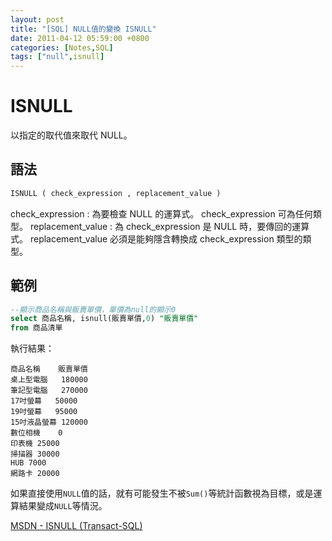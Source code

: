 ```yaml
---
layout: post
title: "[SQL] NULL值的變換 ISNULL"
date: 2011-04-12 05:59:00 +0800
categories: [Notes,SQL]
tags: ["null",isnull]
---
```


# ISNULL
以指定的取代值來取代 NULL。

## 語法
```sql
ISNULL ( check_expression , replacement_value )
```

check_expression
: 為要檢查 NULL 的運算式。 check_expression 可為任何類型。
replacement_value
: 為 check_expression 是 NULL 時，要傳回的運算式。 replacement_value 必須是能夠隱含轉換成 check_expression 類型的類型。

## 範例

```sql
--顯示商品名稱與販賣單價，單價為null的顯示0
select 商品名稱, isnull(販賣單價,0) "販賣單價"
from 商品清單
```
執行結果：

```
商品名稱	販賣單價
桌上型電腦	180000
筆記型電腦	270000
17吋螢幕	50000
19吋螢幕	95000
15吋液晶螢幕	120000
數位相機	0
印表機	25000
掃描器	30000
HUB	7000
網路卡	20000
```

如果直接使用`NULL`值的話，就有可能發生不被`Sum()`等統計函數視為目標，或是運算結果變成`NULL`等情況。


[MSDN - ISNULL (Transact-SQL)](https://learn.microsoft.com/zh-tw/sql/t-sql/functions/isnull-transact-sql?view=sql-server-ver16)